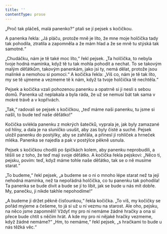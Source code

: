 ```yaml
---
title: ''
contentType: prose
---
```


„Proč tak pláčeš, malá panenko?“ ptali se jí pejsek s kočičkou.

A panenka řekla: „Já pláču, protože mně je líto, že mne moje holčička tady tak pohodila, ztratila a zapomněla a že mám hlad a že se mně tu stýská tak samotné.“

„Chudáčku, nám je tě také moc líto,“ řekl pejsek. „Ta holčička, to nebyla tvoje hodná maminka, když tě tu tak mohla pohodit a nechat. To se takovým malým děťátkům, takovým panenkám, jako jsi ty, nemá dělat, protože jsou malinké a nemohou si pomoci.“ A kočička řekla: „Víš co, nám je tě tak líto, my se tě ujmeme a vezmeme tě k nám, když ta tvoje holčička tě nechtěla.“

Pejsek a kočička vzali pohozenou panenku a opatrně si ji nesli s sebou domů. Panenka už neplakala a byla ráda, že už se nemusí bát tak sama v mokré trávě a v kopřivách.

„Tak,“ radovali se pejsek s kočičkou, „teď máme naši panenku, tu jsme si našli, to bude teď naše děťátko!“

Kočička svlékla panenku z mokrých šatečků, vyprala je, jak byly zamazané od hlíny, a dala je na sluníčko usušit, aby zas byly čisté a suché. Pejsek uložil panenku do postýlky, aby se zahřála, a přinesl jí rohlíček a hrneček mléka. Panenka se najedla a pak v postýlce pěkně usnula.

Pejsek s kočičkou chodili po špičkách kolem, aby panenku neprobudili, a těšili se z toho, že teď mají svoje děťátko. A kočička řekla pejskovi: „Něco ti, pejsku, povím: teď, když máme tohle naše děťátko, tak se o ně musíme starat.“

„To budeme,“ řekl pejsek, „a budeme se o ni o mnoho lépe starat než ta její nehodná maminka, než ta nepořádná holčička, co tu panenku tak pohodila! Ta panenka se bude divit a bude se jí to líbit, jak se bude u nás mít dobře. My, panečku, ji nikde takhle nepohodíme!“

„A budeme ji držet pěkně čisťounkou,“ řekla kočička. „To víš, my kočičky se pořád myjeme a češeme, to já si už u ní vezmu na starost. Ale oho, pejsku, na něco jsme zapomněli! Vždyť my pro ni nemáme žádné hračky a ona si přece bude chtít s něčím hrát. A kde my pro ni nějaké hračky vezmeme, když žádné nemáme?“ „Hm, to nemáme,“ řekl pejsek, „s hračkami to bude u nás těžká věc.“
